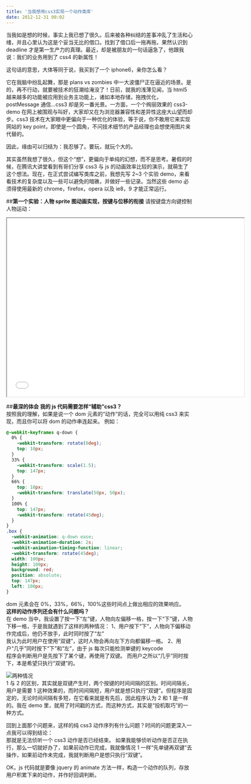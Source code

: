 ```yaml
---
title: '当我想用css3实现一个动作类库'
date: 2012-12-31 00:02
---
```


当我如是想的时候，事实上我已想了很久。后来被各种纠结的差事冲乱了生活和心绪，并且心里认为这是个妥当无比的借口。找到了借口后一拖再拖，果然认识到 deadline 才是第一生产力的真理。最近，却是被朋友的一句话逼急了，他跟我说：我们的业务用到了 css4 的新属性！

这句话的意思，大体等同于说，我买到了一个 iphone6，亲你怎么看？

<!--more-->

它在我脑中纷乱起舞，那是 plans vs zombies 中一大波僵尸正在逼近的场景。是的，再不行动，就要被技术的狂潮给淹没了！日前，就我的浅薄见闻，当 html5 越来越多的功能被应用到业务主功能上，诸如本地存储，拖拽优化，postMessage 通信…css3 却是另一番光景。一方面，一个个绚丽效果的 css3-demo 在网上被围观与叫好，大家却又在为浏览器兼容性和差异性这座大山望而却步。css3 技术在大家眼中更偏向于一种优化的体验，等于说，你不敢用它来实现网站的 key point，即使是一个圆角，不问技术细节的产品经理也会想使用图片来代替的。

因此，缘由可以归结为：我忍够了。要玩，就玩个大的。

其实虽然我想了很久，但这个“想”，更偏向于单纯的幻想，而不是思考。暑假的时候，在腾讯大讲堂看到有哥们分享 css3 与 js 的动画效率比较的演示，就萌生了这个想法。现在，在正式尝试编写类库之前，我想先写 2~3 个实验 demo，来看看技术的复杂度以及一些可以避免的暗礁，并做好一些记录。当然这些 demo 必须得使用最新的 chrome，firefox，opera 以及 ie8，9 才能正常运行。

##**第一个实验：人物 sprite 图动画实现，按键与位移的衔接**
请按键盘方向键控制人物运动：

<iframe id="demoIframe" src="/assets/demo/pre_css3_demo/demo.html" width="641" height="483" scrolling="no"></iframe>

##**最深的体会**
**我的 js 代码需要怎样“辅助”css3？**  
按照我的理解，如果是说一个 dom 元素的“动作”的话，完全可以用纯 css3 来实现，而且你可以将 dom 的动作串连起来。
例如：

```css
@-webkit-keyframes q-down {
  0% {
    -webkit-transform: rotate(0deg);
    top: 10px;
  }
  33% {
    -webkit-transform: scale(1.5);
    top: 147px;
  }
  66% {
    top: 10px;
    -webkit-transform: translate(50px, 50px);
  }
  100% {
    top: 147px;
    -webkit-transform: rotate(45deg);
  }
}
.box {
  -webkit-animation: q-down ease;
  -webkit-animation-duration: 2s;
  -webkit-animation-timing-function: linear;
  -webkit-transform: rotate(45deg);
  width: 100px;
  height: 100px;
  background: red;
  position: absolute;
  top: 147px;
  left: 100px;
}
```

dom 元素会在 0%，33%，66%，100%这些时间点上做出相应的效果响应。  
**这样的动作序列还会有什么问题吗？**  
在 demo 当中，我设置了按一下“左”键，人物向左偏移一格，按一下“下”键，人物下移一格，于是我就遇到了这样的两种情况：
1、用户按下“下”，人物向下偏移动作完成后，他仍不放手，此时同时按了“左”  
 我认为此时用户在使用“双键”，这时人物会再向左下方向都偏移一格。
2、用户“几乎”同时按下“下”和“左”，由于 js 每次只能检测单键的 keycode  
 程序会判断用户是先按下了某个键，再使用了双键。
而用户之所以“几乎”同时按下，本是希望只执行“双键”的。

![两种情况](/assets/blogImg/css3_anm.jpg)  
1 与 2 的区别，其实就是双键产生时，两个按键的时间间隔的区别。时间间隔长，用户是需要 1 这种效果的，而时间间隔短，用户就是想只执行“双键”。但程序是固定的，无论时间间隔有多短，在它看来就是有先后，因此程序认为 2 和 1 是一样的。我在 demo 里，就用了时间戳的方式，而这种方式，其实是“投机取巧”的一种方式。

回到上面那个问题来，这样的纯 css3 动作序列有什么问题？时间的问题更深入一点我可以得到结论：  
 那就是无法侦听一个 css3 动作是否已经结束。
如果我能够侦听动作是否正在执行，那么一切就好办了，如果前动作已完成，我就像情况 1 一样“先单键再双键”去操作，如果前动作未完成，我就判断用户是想只执行“双键”。

OK，js 代码就是要像 jquery 的 animate 方法一样，构造一个动作的队列，存放用户积累下来的动作，并作好回调判断。
